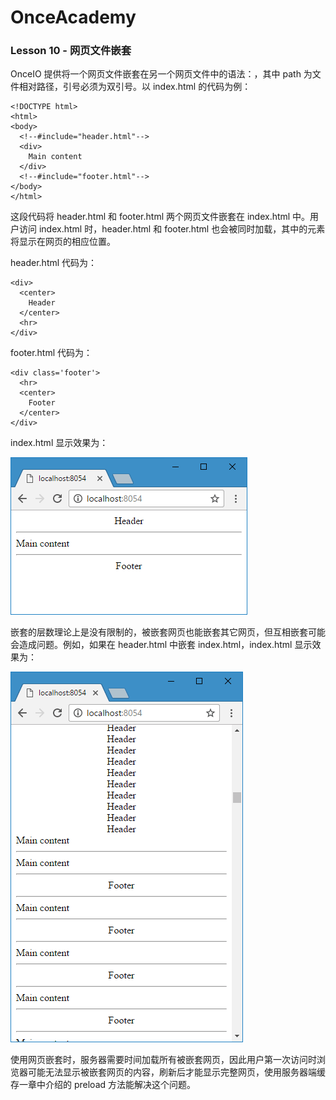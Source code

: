 # OnceAcademy
### Lesson 10 - 网页文件嵌套    

OnceIO 提供将一个网页文件嵌套在另一个网页文件中的语法：<!--#include="path"-->，其中 path 为文件相对路径，引号必须为双引号。以 index.html 的代码为例：

	<!DOCTYPE html>
	<html>
	<body>
	  <!--#include="header.html"--> 
	  <div> 
	    Main content 
	  </div>
	  <!--#include="footer.html"--> 
	</body>
	</html>

这段代码将 header.html 和 footer.html 两个网页文件嵌套在 index.html 中。用户访问 index.html 时，header.html 和 footer.html 也会被同时加载，其中的元素将显示在网页的相应位置。  
  
header.html 代码为：

	<div>
	  <center>
	    Header
	  </center>
	  <hr>
	</div>

footer.html 代码为：

	<div class='footer'>
	  <hr>
	  <center>
	    Footer
	  </center>
	</div>
  
index.html 显示效果为：  
  
![index.html 显示效果][1] 
  
嵌套的层数理论上是没有限制的，被嵌套网页也能嵌套其它网页，但互相嵌套可能会造成问题。例如，如果在 header.html 中嵌套 index.html，index.html 显示效果为：  
  
![互相嵌套时 index.html 显示效果][2] 
  
使用网页嵌套时，服务器需要时间加载所有被嵌套网页，因此用户第一次访问时浏览器可能无法显示被嵌套网页的内容，刷新后才能显示完整网页，使用服务器端缓存一章中介绍的 preload 方法能解决这个问题。
  




[1]: https://raw.githubusercontent.com/OnceDoc/images/gh-pages/OnceAcademy/webpage_nesting/index_webpage.png
[2]: https://raw.githubusercontent.com/OnceDoc/images/gh-pages/OnceAcademy/webpage_nesting/mutual_nesting.png